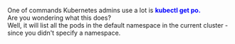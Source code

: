 One of commands Kubernetes admins use a lot is <span style="color:blue"> **kubectl get po.**<br /></span>
Are you wondering what this does?<br />
Well, it will list all the pods in the default namespace in the current cluster - since you didn't specify a namespace.<br />
